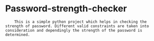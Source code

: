 # Password-strength-checker
        
        This is a simple python project which helps in checking the strength of password. Different valid constraints are taken into consideration and dependingly the strength of the password is determined.
